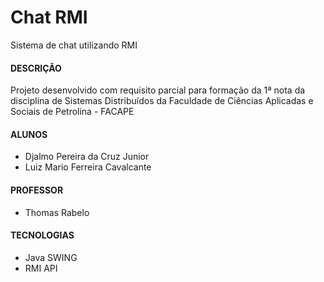<h1>Chat RMI</h1>
<p>Sistema de chat utilizando RMI</p>

<h4>DESCRIÇÃO</h4>
<p>Projeto desenvolvido com requisito parcial para formação da 1ª nota da disciplina de Sistemas Distribuídos
da Faculdade de Ciências Aplicadas e Sociais de Petrolina - FACAPE</p>

<h4>ALUNOS</h4>
<ul>
<li>Djalmo Pereira da Cruz Junior</li>
<li>Luiz Mario Ferreira Cavalcante</li>
</ul>

<h4>PROFESSOR</h4>
<ul>
<li>Thomas Rabelo</li>
</ul>

<h4>TECNOLOGIAS</h4>
<ul>
<li>Java SWING</li>
<li>RMI API</li>
</ul>
